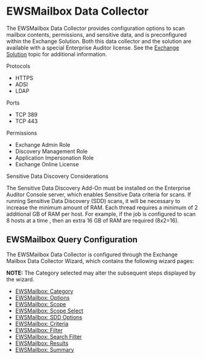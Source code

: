 # EWSMailbox Data Collector

The EWSMailbox Data Collector provides configuration options to scan mailbox contents, permissions,
and sensitive data, and is preconfigured within the Exchange Solution. Both this data collector and
the solution are available with a special Enterprise Auditor license. See the
[Exchange Solution](/docs/accessanalyzer/11.6/solutions/exchange/overview.md)
topic for additional information.

Protocols

- HTTPS
- ADSI
- LDAP

Ports

- TCP 389
- TCP 443

Permissions

- Exchange Admin Role
- Discovery Management Role
- Application Impersonation Role
- Exchange Online License

Sensitive Data Discovery Considerations

The Sensitive Data Discovery Add-On must be installed on the Enterprise Auditor Console server,
which enables Sensitive Data criteria for scans. If running Sensitive Data Discovery (SDD) scans, it
will be necessary to increase the minimum amount of RAM. Each thread requires a minimum of 2
additional GB of RAM per host. For example, if the job is configured to scan 8 hosts at a time ,
then an extra 16 GB of RAM are required (8x2=16).

## EWSMailbox Query Configuration

The EWSMailbox Data Collector is configured through the Exchange Mailbox Data Collector Wizard,
which contains the following wizard pages:

**NOTE:** The Category selected may alter the subsequent steps displayed by the wizard.

- [EWSMailbox: Category](/docs/accessanalyzer/11.6/admin/datacollector/ewsmailbox/category.md)
- [EWSMailbox: Options](/docs/accessanalyzer/11.6/admin/datacollector/ewsmailbox/options.md)
- [EWSMailbox: Scope](/docs/accessanalyzer/11.6/admin/datacollector/ewsmailbox/scope.md)
- [EWSMailbox: Scope Select](/docs/accessanalyzer/11.6/admin/datacollector/ewsmailbox/scopeselect.md)
- [EWSMailbox: SDD Options](/docs/accessanalyzer/11.6/admin/datacollector/ewsmailbox/sddoptions.md)
- [EWSMailbox: Criteria](/docs/accessanalyzer/11.6/admin/datacollector/ewsmailbox/criteria.md)
- [EWSMailbox: Filter](/docs/accessanalyzer/11.6/admin/datacollector/ewsmailbox/filter.md)
- [EWSMailbox: Search Filter](/docs/accessanalyzer/11.6/admin/datacollector/ewsmailbox/searchfilter.md)
- [EWSMailbox: Results](/docs/accessanalyzer/11.6/admin/datacollector/ewsmailbox/results.md)
- [EWSMailbox: Summary](/docs/accessanalyzer/11.6/admin/datacollector/ewsmailbox/summary.md)
